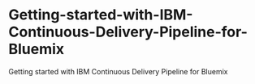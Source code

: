 Getting-started-with-IBM-Continuous-Delivery-Pipeline-for-Bluemix
=================================================================

Getting started with IBM Continuous Delivery Pipeline for Bluemix
